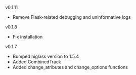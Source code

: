v0.1.11

- Remove Flask-related debugging and uninformative logs

v0.1.8

- Fix installation

v0.1.7

- Bumped higlass version to 1.5.4
- Added CombinedTrack
- Added change_atributes and change_options functions
